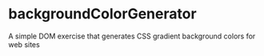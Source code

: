 # backgroundColorGenerator
A simple DOM exercise that generates CSS gradient background colors for web sites
